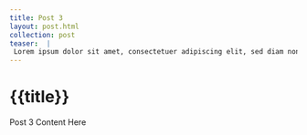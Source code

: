 ```yaml
---
title: Post 3
layout: post.html
collection: post
teaser:  |
 Lorem ipsum dolor sit amet, consectetuer adipiscing elit, sed diam nonummy nibh euismod tincidunt ut laoreet dolore magna aliquam erat volutpat. Ut wisi enim ad minim veniam, quis nostrud exerci tation ullamcorper suscipit lobortis nisl ut aliquip ex ea commodo consequat.
---
```

<h1>{{title}}</h1>
<p>Post 3 Content Here</p>